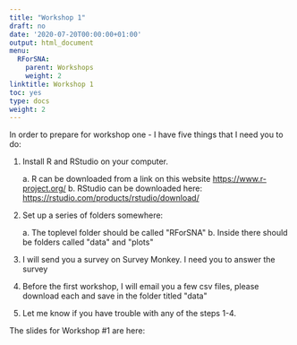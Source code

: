 ```yaml
---
title: "Workshop 1"
draft: no
date: '2020-07-20T00:00:00+01:00'
output: html_document
menu:
  RForSNA:
    parent: Workshops
    weight: 2
linktitle: Workshop 1
toc: yes
type: docs
weight: 2
---
```



In order to prepare for workshop one - I have five things that I need you to do:

1. Install R and RStudio on your computer. 

    a. R can be downloaded from a link on this website <https://www.r-project.org/>
    b. RStudio can be downloaded here: <https://rstudio.com/products/rstudio/download/>
    
2. Set up a series of folders somewhere:

    a. The toplevel folder should be called "RForSNA"
    b. Inside there should be folders called "data" and "plots"
    
3. I will send you a survey on Survey Monkey.  I need you to answer the survey
4. Before the first workshop, I will email you a few csv files, please download each and save in the folder titled "data"
5. Let me know if you have trouble with any of the steps 1-4.
  
  
The slides for Workshop #1 are here: 